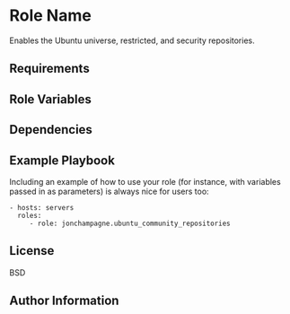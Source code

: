 Role Name
=========

Enables the Ubuntu universe, restricted, and security repositories.

Requirements
------------

Role Variables
--------------

Dependencies
------------


Example Playbook
----------------

Including an example of how to use your role (for instance, with variables passed in as parameters) is always nice for users too:

    - hosts: servers
      roles:
         - role: jonchampagne.ubuntu_community_repositories

License
-------

BSD

Author Information
------------------


